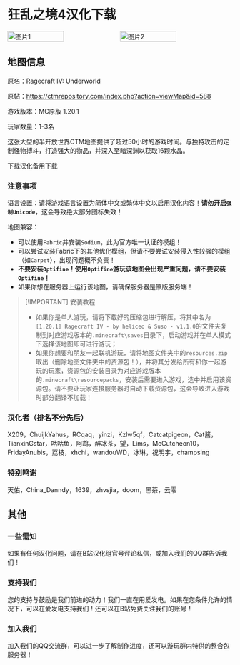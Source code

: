 # 狂乱之境4汉化下载
<div style="display: flex">
  <img src="https://s21.ax1x.com/2024/04/21/pkpVQeg.jpg" style="width:50%" alt="图片1">
  <img src="https://s21.ax1x.com/2024/04/21/pkpVKOS.jpg" style="width:50%" alt="图片2">
</div>

## 地图信息

原名：Ragecraft IV: Underworld

原帖：https://ctmrepository.com/index.php?action=viewMap&id=588

游戏版本：MC原版 1.20.1

玩家数量：1-3名

这张大型的半开放世界CTM地图提供了超过50小时的游戏时间。与独特攻击的定制怪物搏斗，打造强大的物品，并深入至暗深渊以获取16颗水晶。

<div style="display: flex;">
  <ButtonComponent link="https://www.123pan.com/s/99kKVv-zYVQh.html">下载汉化</ButtonComponent>
  <ButtonComponent buttonClass='button2' link="https://www.mediafire.com/folder/jurnv77qvvaf0">备用下载</ButtonComponent>
</div>

### 注意事项

语言设置：请将游戏语言设置为简体中文或繁体中文以启用汉化内容！**请勿开启`强制Unicode`**，这会导致绝大部分图标失效！

地图兼容：
- 可以使用`Fabric`并安装`Sodium`，此为官方唯一认证的模组！
- 可以尝试安装Fabric下的其他优化模组，但请不要尝试安装侵入性较强的模组（如`Carpet`），出现问题概不负责！
- **不要安装`Optifine`！使用`Optifine`游玩该地图会出现严重问题，请不要安装`Optifine`！**
- 如果你想在服务器上运行该地图，请确保服务器是原版服务端！
    
>  [!IMPORTANT] 安装教程
>  - 如果你是单人游玩，请将下载好的压缩包进行解压，将其中名为`[1.20.1] Ragecraft IV - by heliceo & Suso - v1.1.0`的文件夹复制到对应游戏版本的`.minecraft\saves`目录下，启动游戏并在单人模式下选择该地图即可进行游玩；
>  - 如果你想要和朋友一起联机游玩，请将地图文件夹中的`resources.zip`取出（删除地图文件夹中的资源包！），并将其分发给所有和你一起游玩的玩家，资源包的安装目录为对应游戏版本的`.minecraft\resourcepacks`，安装后需要进入游戏，选中并启用该资源包。请不要让玩家连接服务器时自动下载资源包，这会导致进入游戏时部分翻译不加载！

### 汉化者（排名不分先后）

X209，ChuijkYahus，RCqaq，yinzi，Kzlw5qf，Catcatpigeon，Cat酱，TianxinGstar，咕咕鱼，阿鹉，醉冰茶，望，Lims，McCutcheon10，FridayAnubis，荔枝，xhchi，wandouWD，冰琳，祝明宇，champsing

### 特别鸣谢
天佑，China_Danndy，1639，zhvsjia，doom，黑茶，云零

## 其他
### 一些需知
如果有任何汉化问题，请在B站汉化组官号评论私信，或加入我们的QQ群告诉我们！

### 支持我们
您的支持与鼓励是我们前进的动力！我们一直在用爱发电。如果在您条件允许的情况下，可以在爱发电支持我们！还可以在B站免费关注我们的账号！

### 加入我们
加入我们的QQ交流群，可以进一步了解制作进度，还可以游玩群内特供的整合包服务器！
